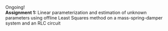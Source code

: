 Ongoing! <br />
**Assignment 1:** Linear parameterization and estimation of unknown parameters using offline Least Squares method on a mass-spring-damper system and an RLC circuit
